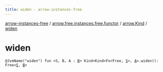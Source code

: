 ```yaml
---
title: widen - arrow-instances-free
---
```


[arrow-instances-free](../../index.html) / [arrow.free.instances.free.functor](../index.html) / [arrow.Kind](index.html) / [widen](./widen.html)

# widen

`@JvmName("widen") fun <S, B, A : `[`B`](widen.html#B)`> Kind<Kind<ForFree, `[`S`](widen.html#S)`>, `[`A`](widen.html#A)`>.widen(): Free<`[`S`](widen.html#S)`, `[`B`](widen.html#B)`>`